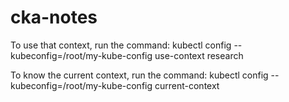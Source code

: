 # cka-notes

To use that context, run the command: kubectl config --kubeconfig=/root/my-kube-config use-context research

To know the current context, run the command: kubectl config --kubeconfig=/root/my-kube-config current-context
